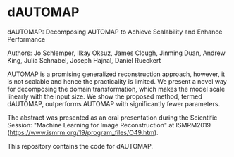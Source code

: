 # dAUTOMAP

dAUTOMAP: Decomposing AUTOMAP to Achieve Scalability and Enhance Performance

Authors: Jo Schlemper, Ilkay Oksuz, James Clough, Jinming Duan, Andrew King, Julia Schnabel, Joseph Hajnal, Daniel Rueckert

AUTOMAP is a promising generalized reconstruction approach, however, it is not scalable and hence the practicality is limited. We present a novel way for decomposing the domain transformation, which makes the model scale linearly with the input size. We show the proposed method, termed dAUTOMAP, outperforms AUTOMAP with significantly fewer parameters.

The abstract was presented as an oral presentation during the Scientific Session: "Machine Learning for Image Reconstruction" at ISMRM2019 (https://www.ismrm.org/19/program_files/O49.htm).

This repository contains the code for dAUTOMAP.

